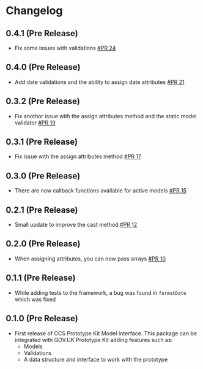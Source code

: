 # Changelog

## 0.4.1 (Pre Release)
  - Fix some issues with validations [#PR 24](https://github.com/tim-s-ccs/ccs-prototype-kit-model-interface/pull/24)

## 0.4.0 (Pre Release)
  - Add date validations and the ability to assign date attributes [#PR 21](https://github.com/tim-s-ccs/ccs-prototype-kit-model-interface/pull/21)

## 0.3.2 (Pre Release)
  - Fix anothor issue with the assign attributes method and the static model validator [#PR 19](https://github.com/tim-s-ccs/ccs-prototype-kit-model-interface/pull/19)

## 0.3.1 (Pre Release)
  - Fix issue with the assign attributes method [#PR 17](https://github.com/tim-s-ccs/ccs-prototype-kit-model-interface/pull/17)

## 0.3.0 (Pre Release)
  - There are now callback functions available for active models [#PR 15](https://github.com/tim-s-ccs/ccs-prototype-kit-model-interface/pull/15)

## 0.2.1 (Pre Release)
  - Small update to improve the cast method [#PR 12](https://github.com/tim-s-ccs/ccs-prototype-kit-model-interface/pull/12)

## 0.2.0 (Pre Release)
  - When assigning attributes, you can now pass arrays [#PR 10](https://github.com/tim-s-ccs/ccs-prototype-kit-model-interface/pull/10)

## 0.1.1 (Pre Release)
  - While adding tests to the framework, a bug was found in `formatDate` which was fixed
## 0.1.0 (Pre Release)
  - First release of CCS Prototype Kit Model Interface.
    This package can be integrated with GOV.UK Prototype Kit adding features such as:
    - Models
    - Validations
    - A data structure and interface to work with the prototype
